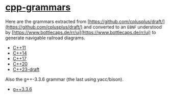# [cpp-grammars](https://mingodad.github.io/cpp-grammars)

Here are the grammars extracted from [https://github.com/cplusplus/draft/](https://github.com/cplusplus/draft/) and converted to an `EBNF` understood by [https://www.bottlecaps.de/rr/ui](https://www.bottlecaps.de/rr/ui) to generate navigable railroad diagrams.

- [C++11](https://mingodad.github.io/cpp-grammars/c++11.ebnf.xhtml)
- [C++14](https://mingodad.github.io/cpp-grammars/c++14.ebnf.xhtml)
- [C++17](https://mingodad.github.io/cpp-grammars/c++17.ebnf.xhtml)
- [C++20](https://mingodad.github.io/cpp-grammars/c++20.ebnf.xhtml)
- [C++23-draft](https://mingodad.github.io/cpp-grammars/c++23.ebnf.xhtml)

Also the g++-3.3.6 grammar (the last using yacc/bison).

- [g++3.3.6](https://mingodad.github.io/cpp-grammars/g++-3.3.6.ebnf.xhtml)
